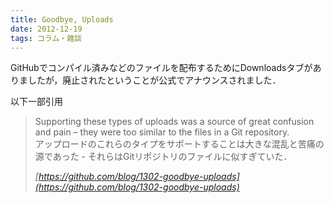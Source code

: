 ```yaml
---
title: Goodbye, Uploads
date: 2012-12-19
tags: コラム・雑談
---
```


GitHubでコンパイル済みなどのファイルを配布するためにDownloadsタブがありましたが，廃止されたということが公式でアナウンスされました．

以下一部引用

> Supporting these types of uploads was a source of great confusion and pain – they were too similar to the files in a Git repository.<br />
> アップロードのこれらのタイプをサポートすることは大きな混乱と苦痛の源であった - それらはGitリポジトリのファイルに似すぎていた．
> 
> <cite>[https://github.com/blog/1302-goodbye-uploads](https://github.com/blog/1302-goodbye-uploads)</cite>

